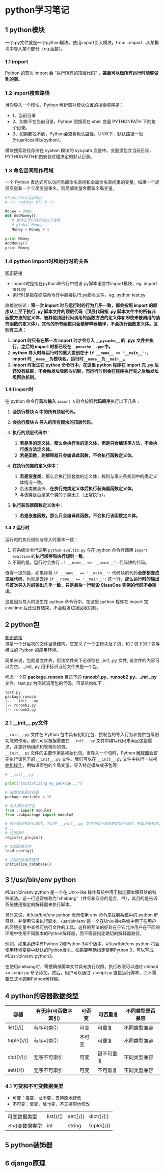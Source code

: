 # python学习笔记
## 1 python模块
一个.py文件就是一个python模块。使用import引入模块，from...import...从某模块中导入某个部分（eg.函数）。
### 1.1 import
Python 的首次 import 会 “执行所有的顶层代码” ，**甚至可以做所有运行时能够做到的事**。
### 1.2 import搜索路径

当你导入一个模块，Python 解析器对模块位置的搜索顺序是：

-   1、当前目录
-   2、如果不在当前目录，Python 则搜索在 shell 变量 PYTHONPATH 下的每个目录。
-   3、如果都找不到，Python会查看默认路径。UNIX下，默认路径一般为/usr/local/lib/python/。

模块搜索路径存储在 system 模块的 sys.path 变量中。变量里包含当前目录，PYTHONPATH和由安装过程决定的默认目录。
### 1.3 命名空间和作用域
一个 Python 表达式可以访问局部命名空间和全局命名空间里的变量。如果一个局部变量和一个全局变量重名，则局部变量会覆盖全局变量。
```python
#!/usr/bin/python
# -*- coding: UTF-8 -*-
 
Money = 2000
def AddMoney():
   # 想改正代码就取消以下注释:
   # global Money
   Money = Money + 1
 
print Money
AddMoney()
print Money

```
### 1.4 python import时和运行时的关系
[知识链接](https://halfclock.github.io/2019/06/07/python-import-and-running/)
* import时是指在python命令行中或者.py脚本语言中import模块，eg. import test.py
* 运行时是指在终端命令行中直接执行.py脚本文件，eg. python test.py         

直接说结论：**第一次 import 时与运行时的行为几乎一致，都会按照 import 的顺序从上至下执行 .py 脚本文件的顶层代码（顶层代码指 .py 脚本文件中的所有非函数方法的定义体、被其他顶层代码调用的函数方法的定义体和即使未被调用的装饰函数的定义体），其他的所有函数只会被解释器编译，不会执行函数定义体。区别有三点：**
1. **import 时只有在第一次 import 时才会存入 `__pycache__` 的 .pyc 文件并执行，之后的 import 时都已经在`__pucache__.pyc`中。**
2. **python 导入时与运行时的重大差别在于 `if __name__ == '__main__':`，import 时`__name__`为模块名，运行时`__name__`为`__main__`。**
3. **import 时发生在 python 命令行中，在这里 python 程序在 import 完 .py 后还没有结束，不会触发垃圾回收机制，而运行时则会在程序执行完之后触发垃圾回收机制。**
#### 1.4.1 import时
在 python 命令行**首次输入** `import A` 时会按照**代码顺序**执行以下几条：

1.  **会执行模块 A 中的所有顶层代码。**

1.  **会执行模块 A 导入的所有模块的顶层代码。**

1.  **执行的顶层代码中**：

    1.  **若是类的定义体，那么会执行类的定义体、但是只会编译类方法，不会执行类方法定义体。**
    1.  **若是函数，则解释器只会编译此函数，不会执行函数定义体。**

1.  **在执行的类的定义体中**：

    1.  **若是嵌套类**，那么会执行嵌套类的定义体，规则与第三条规则中的类定义体情况一致。
    1.  若该类被装饰、**在执行完类定义体后执行装饰器函数定义体。**
    1.  与该类是否是某个类的子类无关（正常执行）。

1.  **执行装饰器函数定义体中**：

    1.  **若是嵌套函数，那么只会编译此函数，不会执行该函数定义体。**
#### 1.4.2 运行时
运行时的执行规则与导入时基本一致：

1.  在系统命令行调用 `python evaltim.py` 与在 python 命令行调用 `import evaltime` 的**执行顺序和执行规则一致**。
1.  不同的是，运行时会执行 `if __name__ == '__main__':` 代码块的代码。

值得一提的是，如果你将 `if __name__ == '__main__':` 代码块的代码**全部都变成顶层代码**，也就是去掉 `if __name__ == '__main__':` 这一行，**那么运行时的输出与首次导入时的输出几乎一致，只是最后一行销毁 ClassOne 实例的代码不会输出。**

这是因为导入时发生在 python 命令行中，在这里 python 程序在 import 完 evaltime 后还没有结束，不会触发垃圾回收机制。
## 2 python包
[知识链接](https://www.runoob.com/python/python-modules.html)         
包是一个分层次的文件目录结构，它定义了一个由模块及子包，和子包下的子包等组成的 Python 的应用环境。

简单来说，包就是文件夹，但该文件夹下必须存在 \__init\__.py 文件, 该文件的内容可以为空。 \__init\__.py 用于标识当前文件夹是一个包。

考虑一个在 **package_runoob** 目录下的 **runoob1.py、runoob2.py、\__init__.py** 文件，test.py 为测试调用包的代码，目录结构如下：
```
test.py
package_runoob
|-- __init__.py
|-- runoob1.py
|-- runoob2.py
```
### 2.1 \_\_init\_\_.py文件
`__init__.py` 文件在 Python 包中具有初始化包、控制包的导入行为和提供包级别功能的作用。我们可以根据需要在 `__init__.py` 文件中编写代码来满足这些需求，并更好地组织和管理你的包。     
`__init__.py` 文件的主要作用是初始化包。当导入一个包时，Python [解释器](https://so.csdn.net/so/search?q=%E8%A7%A3%E9%87%8A%E5%99%A8&spm=1001.2101.3001.7020)会首先执行该包下的 `__init__.py` 文件。我们可以在 `__init__.py` 文件中执行一些[初始化操作](https://so.csdn.net/so/search?q=%E5%88%9D%E5%A7%8B%E5%8C%96%E6%93%8D%E4%BD%9C&spm=1001.2101.3001.7020)，例如设置包的全局变量、导入特定模块或子包等。
```python
# __init__.py

print("Initializing my_package...")

# 设置包级别的变量
package_variable = 10

# 导入模块或子包
from . import module1
from .subpackage import module2

# 执行其他初始化操作，可以在 __init__.py 文件中执行其他的初始化操作，例如注册插件、加载配置文件、初始化数据库连接等。
# ...
# 注册插件
register_plugin()

# 加载配置文件
load_config()

# 初始化数据库连接
initialize_database()

```
## 3 !/usr/bin/env python
#!/usr/bin/env python 是一个在 Unix-like 操作系统中用于指定脚本解释器的特殊语法。这一行通常被称为"shebang"（井号和叹号的组合，#!），其目的是告诉系统使用指定的解释器来执行脚本。

具体来说，#!/usr/bin/env python 表示使用 env 命令来找到系统中的 python 解释器，并使用它来执行脚本。/usr/bin/env 是一个在Unix-like系统中用于在用户的环境变量中查找可执行文件的工具。这样的写法的好处在于它允许用户在不同的环境中使用不同版本的Python解释器，而不需要指定确切的解释器路径。

例如，如果系统中有Python 2和Python 3两个版本，#!/usr/bin/env python 将会使用环境变量中默认的Python版本。如果要明确指定使用Python 3，可以写成 #!/usr/bin/env python3。

在使用shebang时，需要确保脚本文件具有执行权限。执行权限可以通过 chmod +x script.py 命令添加。然后，用户可以通过 ./script.py 直接运行脚本，而不需要显式地调用Python解释器。

## 4 python的容器数据类型

| 容器 | 有无序(可否数字索引) |可否变|可否重复|不同类型是否兼容|
| --- | --- |---|---|---|
| list()/[] | 有序可索引 |可变|可重复|不同类型兼容|
|tuple()/()|有序可索引|不可变|可重复|不同类型兼容|
|dict()/{:}|无序不可索引|可变|键不可重复|不同类型兼容|
|set()/{}|无序不可索引|可变|不可重复|不同类型兼容|

### 4.1 可变和不可变数据类型
* 可变：值变，址不变，支持原地修改                
* 不可变：值变，址也变，不支持原地修改

|||||
|---|---|---|---|
|可变数据类型|list()/[]|set()/{}|dict()/{:}|
|不可变数据类型|int|string|tuple()/()|
## 5 python装饰器

## 6 django原理
